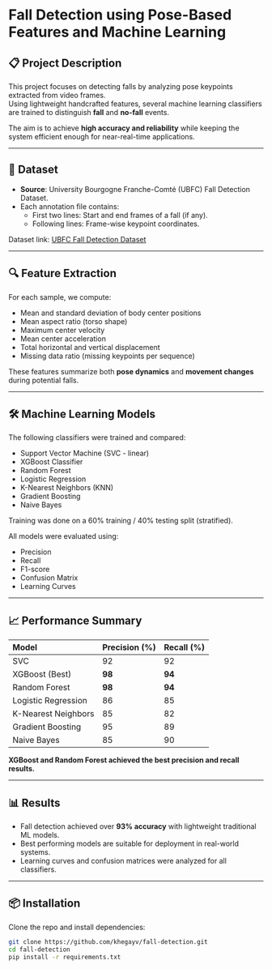# Fall Detection using Pose-Based Features and Machine Learning

## 📋 Project Description
This project focuses on detecting falls by analyzing pose keypoints extracted from video frames.  
Using lightweight handcrafted features, several machine learning classifiers are trained to distinguish **fall** and **no-fall** events.

The aim is to achieve **high accuracy and reliability** while keeping the system efficient enough for near-real-time applications.

---

## 📂 Dataset
- **Source**: University Bourgogne Franche-Comté (UBFC) Fall Detection Dataset.
- Each annotation file contains:
  - First two lines: Start and end frames of a fall (if any).
  - Following lines: Frame-wise keypoint coordinates.

Dataset link: [UBFC Fall Detection Dataset](https://search-data.ubfc.fr/FR-13002091000019-2024-04-09_Fall-Detection-Dataset.html)

---

## 🔍 Feature Extraction
For each sample, we compute:
- Mean and standard deviation of body center positions
- Mean aspect ratio (torso shape)
- Maximum center velocity
- Mean center acceleration
- Total horizontal and vertical displacement
- Missing data ratio (missing keypoints per sequence)

These features summarize both **pose dynamics** and **movement changes** during potential falls.

---

## 🛠️ Machine Learning Models
The following classifiers were trained and compared:
- Support Vector Machine (SVC - linear)
- XGBoost Classifier
- Random Forest
- Logistic Regression
- K-Nearest Neighbors (KNN)
- Gradient Boosting
- Naive Bayes

Training was done on a 60% training / 40% testing split (stratified).

All models were evaluated using:
- Precision
- Recall
- F1-score
- Confusion Matrix
- Learning Curves

---

## 📈 Performance Summary

| Model | Precision (%) | Recall (%) |
|:------|:--------------|:-----------|
| SVC | 92 | 92 |
| XGBoost (Best) | **98** | **94** |
| Random Forest | **98** | **94** |
| Logistic Regression | 86 | 85 |
| K-Nearest Neighbors | 85 | 82 |
| Gradient Boosting | 95 | 89 |
| Naive Bayes | 85 | 90 |

**XGBoost and Random Forest achieved the best precision and recall results.**

---

## 📊 Results
- Fall detection achieved over **93% accuracy** with lightweight traditional ML models.
- Best performing models are suitable for deployment in real-world systems.
- Learning curves and confusion matrices were analyzed for all classifiers.

---
## 📦 Installation

Clone the repo and install dependencies:

```bash
git clone https://github.com/khegayv/fall-detection.git
cd fall-detection
pip install -r requirements.txt
